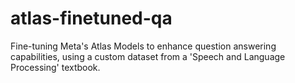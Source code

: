 # atlas-finetuned-qa
Fine-tuning Meta's Atlas Models to enhance question answering capabilities, using a custom dataset from a 'Speech and Language Processing' textbook.
